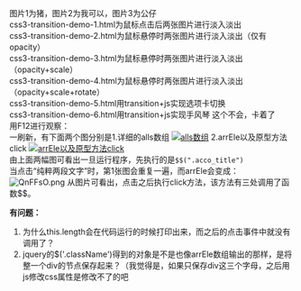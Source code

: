 图片1为猪，图片2为我可以，图片3为公仔  
css3-transition-demo-1.html为鼠标点击后两张图片进行淡入淡出  
css3-transition-demo-2.html为鼠标悬停时两张图片进行淡入淡出（仅有opacity）  
css3-transition-demo-3.html为鼠标悬停时两张图片进行淡入淡出（opacity+scale）  
css3-transition-demo-4.html为鼠标悬停时两张图片进行淡入淡出（opacity+scale+rotate）  
css3-transition-demo-5.html用transition+js实现选项卡切换  
css3-transition-demo-6.html用transition+js实现手风琴 这个不会，卡着了  
用F12进行观察：  
一刷新，有下面两个图分别是1.详细的alls数组
[![alls数组](https://s2.ax1x.com/2019/12/02/QnCfl8.png)](https://imgse.com/i/QnCfl8)
2.arrEle以及原型方法click
[![arrEle以及原型方法click](https://s2.ax1x.com/2019/12/02/QnCWSf.png)](https://imgse.com/i/QnCWSf)  
由上面两幅图可看出一旦运行程序，先执行的是`$$(".acco_title")`  
当点击“纯粹两段文字”时，第1张图会重复一遍，而arrEle会变成：
![QnFFsO.png](https://s2.ax1x.com/2019/12/02/QnFFsO.png)
从图片可看出，点击之后执行click方法，该方法有三处调用了函数$$。

**有问题：**  
1. 为什么this.length会在代码运行的时候打印出来，而之后的点击事件中就没有调用了？  
2. jquery的$('.className')得到的对象是不是也像arrEle数组输出的那样，是将整一个div的节点保存起来？（我觉得是，如果只保存div这三个字母，之后用js修改css属性是修改不了的吧